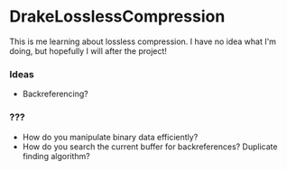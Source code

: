 # DrakeLosslessCompression
This is me learning about lossless compression. I have no idea what I'm doing, but hopefully I will after the project!

### Ideas
* Backreferencing?

### ???
* How do you manipulate binary data efficiently?
* How do you search the current buffer for backreferences? Duplicate finding algorithm?